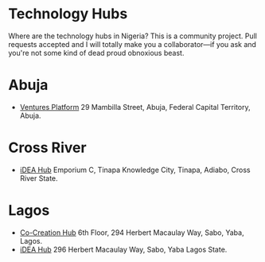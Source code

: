 # Technology Hubs

Where are the technology hubs in Nigeria? This is a community project. Pull requests accepted and I will totally make you a collaborator—if you ask and you're not some kind of dead proud obnoxious beast.

# Abuja
* [Ventures Platform](http://venturesplatform.com/)
  29 Mambilla Street, Abuja, Federal Capital Territory, Abuja.
  
# Cross River
* [iDEA Hub](http://www.idea-nigeria.org)
  Emporium C, Tinapa Knowledge City, Tinapa, Adiabo, Cross River State.
  
# Lagos
* [Co-Creation Hub](http://cchubnigeria.com)
  6th Floor, 294 Herbert Macaulay Way, Sabo, Yaba, Lagos.
* [iDEA Hub](http://www.idea-nigeria.org)
  296 Herbert Macaulay Way, Sabo, Yaba Lagos State.
